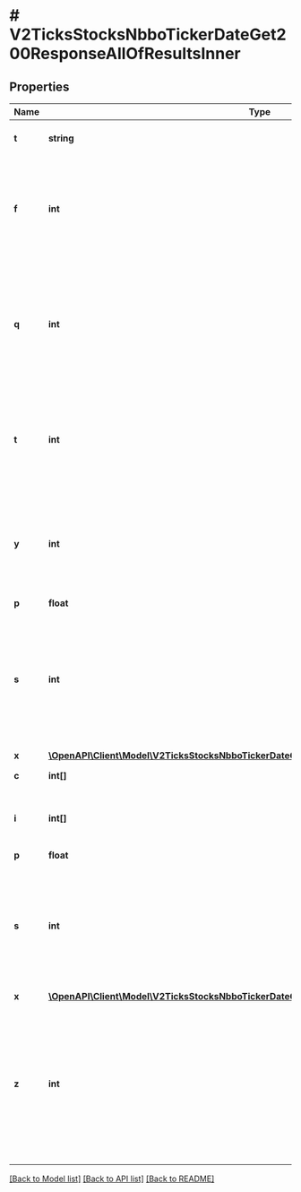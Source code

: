 # # V2TicksStocksNbboTickerDateGet200ResponseAllOfResultsInner

## Properties

Name | Type | Description | Notes
------------ | ------------- | ------------- | -------------
**t** | **string** | The exchange symbol that this item is traded under. |
**f** | **int** | The nanosecond accuracy TRF(Trade Reporting Facility) Unix Timestamp. This is the timestamp of when the trade reporting facility received this message. |
**q** | **int** | The sequence number represents the sequence in which message events happened. These are increasing and unique per ticker symbol, but will not always be sequential (e.g., 1, 2, 6, 9, 10, 11). |
**t** | **int** | The nanosecond accuracy SIP Unix Timestamp. This is the timestamp of when the SIP received this message from the exchange which produced it. |
**y** | **int** | The nanosecond accuracy Participant/Exchange Unix Timestamp. This is the timestamp of when the quote was actually generated at the exchange. |
**p** | **float** | The ask price. |
**s** | **int** | The ask size. This represents the number of round lot orders at the given ask price. The normal round lot size is 100 shares. An ask size of 2 means there are 200 shares available to purchase at the given ask price. |
**x** | [**\OpenAPI\Client\Model\V2TicksStocksNbboTickerDateGet200ResponseAllOfResultsInnerAllOfX**](V2TicksStocksNbboTickerDateGet200ResponseAllOfResultsInnerAllOfX.md) |  |
**c** | **int[]** | A list of condition codes. |
**i** | **int[]** | The indicators. For more information, see our glossary of [Conditions and Indicators](https://polygon.io/glossary/us/stocks/conditions-indicators). |
**p** | **float** | The bid price. |
**s** | **int** | The bid size. This represents the number of round lot orders at the given bid price. The normal round lot size is 100 shares. A bid size of 2 means there are 200 shares for purchase at the given bid price. |
**x** | [**\OpenAPI\Client\Model\V2TicksStocksNbboTickerDateGet200ResponseAllOfResultsInnerAllOfX**](V2TicksStocksNbboTickerDateGet200ResponseAllOfResultsInnerAllOfX.md) |  |
**z** | **int** | There are 3 tapes which define which exchange the ticker is listed on. These are integers in our objects which represent the letter of the alphabet. Eg: 1 &#x3D; A, 2 &#x3D; B, 3 &#x3D; C. * Tape A is NYSE listed securities * Tape B is NYSE ARCA / NYSE American * Tape C is NASDAQ |

[[Back to Model list]](../../README.md#models) [[Back to API list]](../../README.md#endpoints) [[Back to README]](../../README.md)
